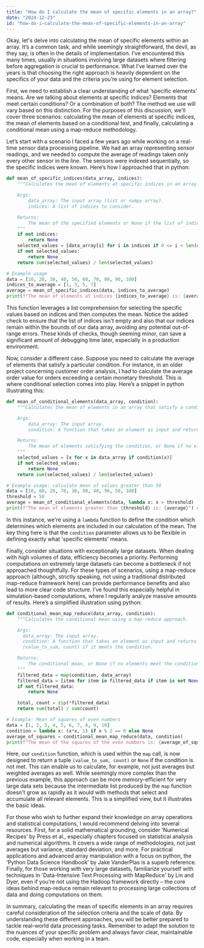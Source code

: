 ```yaml
---
title: "How do I calculate the mean of specific elements in an array?"
date: "2024-12-23"
id: "how-do-i-calculate-the-mean-of-specific-elements-in-an-array"
---
```


Okay, let's delve into calculating the mean of specific elements within an array. It’s a common task, and while seemingly straightforward, the devil, as they say, is often in the details of implementation. I’ve encountered this many times, usually in situations involving large datasets where filtering before aggregation is crucial to performance. What I’ve learned over the years is that choosing the right approach is heavily dependent on the specifics of your data and the criteria you’re using for element selection.

First, we need to establish a clear understanding of what ‘specific elements’ means. Are we talking about elements at specific indices? Elements that meet certain conditions? Or a combination of both? The method we use will vary based on this distinction. For the purposes of this discussion, we'll cover three scenarios: calculating the mean of elements at specific indices, the mean of elements based on a conditional test, and finally, calculating a conditional mean using a map-reduce methodology.

Let’s start with a scenario I faced a few years ago while working on a real-time sensor data processing pipeline. We had an array representing sensor readings, and we needed to compute the average of readings taken only every other sensor in the line. The sensors were indexed sequentially, so the specific indices were known. Here’s how I approached that in python:

```python
def mean_of_specific_indices(data_array, indices):
    """Calculates the mean of elements at specific indices in an array.

    Args:
        data_array: The input array (list or numpy array).
        indices: A list of indices to consider.

    Returns:
        The mean of the specified elements or None if the list of indices is empty.
    """
    if not indices:
        return None
    selected_values = [data_array[i] for i in indices if 0 <= i < len(data_array)]
    if not selected_values:
        return None
    return sum(selected_values) / len(selected_values)

# Example usage
data = [10, 20, 30, 40, 50, 60, 70, 80, 90, 100]
indices_to_average = [1, 3, 5, 7]
average = mean_of_specific_indices(data, indices_to_average)
print(f"The mean of elements at indices {indices_to_average} is: {average}") # Output: 50.0
```
This function leverages a list comprehension for selecting the specific values based on indices and then computes the mean. Notice the added check to ensure that the list of indices isn't empty and also that our indices remain within the bounds of our data array, avoiding any potential out-of-range errors. These kinds of checks, though seeming minor, can save a significant amount of debugging time later, especially in a production environment.

Now, consider a different case. Suppose you need to calculate the average of elements that satisfy a particular condition. For instance, in an older project concerning customer order analysis, I had to calculate the average order value for orders exceeding a certain monetary threshold. This is where conditional selection comes into play. Here’s a snippet in python illustrating this:

```python
def mean_of_conditional_elements(data_array, condition):
    """Calculates the mean of elements in an array that satisfy a condition.

    Args:
        data_array: The input array.
        condition: A function that takes an element as input and returns True if the condition is met, False otherwise.

    Returns:
        The mean of elements satisfying the condition, or None if no elements satisfy the condition.
    """
    selected_values = [x for x in data_array if condition(x)]
    if not selected_values:
        return None
    return sum(selected_values) / len(selected_values)

# Example usage: calculate mean of values greater than 50
data = [10, 60, 20, 70, 30, 80, 40, 90, 50, 100]
threshold = 50
average = mean_of_conditional_elements(data, lambda x: x > threshold)
print(f"The mean of elements greater than {threshold} is: {average}") # Output: 80.0
```
In this instance, we're using a `lambda` function to define the condition which determines which elements are included in our calculation of the mean. The key thing here is that the `condition` parameter allows us to be flexible in defining exactly what 'specific elements' means.

Finally, consider situations with exceptionally large datasets. When dealing with high volumes of data, efficiency becomes a priority. Performing computations on extremely large datasets can become a bottleneck if not approached thoughtfully. For these types of scenarios, using a map-reduce approach (although, strictly speaking, not using a traditional distributed map-reduce framework here) can provide performance benefits and also lead to more clear code structure. I’ve found this especially helpful in simulation-based computations, where I regularly analyze massive amounts of results. Here’s a simplified illustration using python:

```python
def conditional_mean_map_reduce(data_array, condition):
    """Calculates the conditional mean using a map-reduce approach.

    Args:
      data_array: The input array.
      condition: A function that takes an element as input and returns a tuple
      (value_to_sum, count) if it meets the condition.

    Returns:
        The conditional mean, or None if no elements meet the condition.
    """
    filtered_data = map(condition, data_array)
    filtered_data = [item for item in filtered_data if item is not None]
    if not filtered_data:
        return None

    total, count = zip(*filtered_data)
    return sum(total) / sum(count)

# Example: Mean of squares of even numbers
data = [1, 2, 3, 4, 5, 6, 7, 8, 9, 10]
condition = lambda x: (x*x, 1) if x % 2 == 0 else None
average_of_squares = conditional_mean_map_reduce(data, condition)
print(f"The mean of the squares of the even numbers is: {average_of_squares}")  # Output: 44.0
```

Here, our `condition` function, which is used within the `map` call, is now designed to return a tuple `(value_to_sum, count)` or `None` if the condition is not met. This can enable us to calculate, for example, not just averages but weighted averages as well. While seemingly more complex than the previous example, this approach can be more memory-efficient for very large data sets because the intermediate list produced by the `map` function doesn't grow as rapidly as it would with methods that select and accumulate all relevant elements. This is a simplified view, but it illustrates the basic ideas.

For those who wish to further expand their knowledge on array operations and statistical computations, I would recommend delving into several resources. First, for a solid mathematical grounding, consider ‘Numerical Recipes’ by Press et al., especially chapters focused on statistical analysis and numerical algorithms. It covers a wide range of methodologies, not just averages but variance, standard deviation, and more. For practical applications and advanced array manipulation with a focus on python, the ‘Python Data Science Handbook’ by Jake VanderPlas is a superb reference. Finally, for those working with very large datasets, familiarize yourself with techniques in 'Data-Intensive Text Processing with MapReduce' by Lin and Dyer, even if you’re not using the Hadoop framework directly – the core ideas behind map-reduce remain relevant to processing large collections of data and doing computations on them.

In summary, calculating the mean of specific elements in an array requires careful consideration of the selection criteria and the scale of data. By understanding these different approaches, you will be better prepared to tackle real-world data processing tasks. Remember to adapt the solution to the nuances of your specific problem and always favor clear, maintainable code, especially when working in a team.
